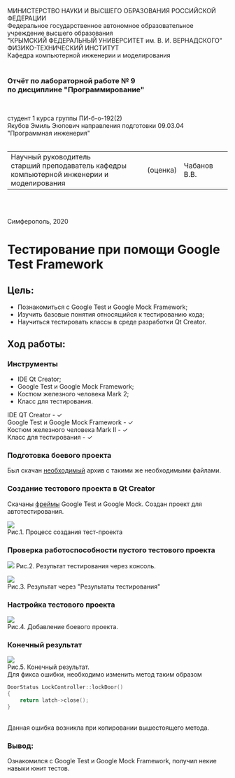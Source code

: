 МИНИСТЕРСТВО НАУКИ  И ВЫСШЕГО ОБРАЗОВАНИЯ РОССИЙСКОЙ ФЕДЕРАЦИИ  
Федеральное государственное автономное образовательное учреждение высшего образования  
"КРЫМСКИЙ ФЕДЕРАЛЬНЫЙ УНИВЕРСИТЕТ им. В. И. ВЕРНАДСКОГО"  
ФИЗИКО-ТЕХНИЧЕСКИЙ ИНСТИТУТ  
Кафедра компьютерной инженерии и моделирования
<br/><br/>
### Отчёт по лабораторной работе № 9<br/> по дисциплине "Программирование"
<br/>
 
студент 1 курса группы ПИ-б-о-192(2)  
Якубов Эмиль Эюпович
направления подготовки 09.03.04 "Программная инженерия"  
<br/>
 
<table>
<tr><td>Научный руководитель<br/> старший преподаватель кафедры<br/> компьютерной инженерии и моделирования</td>
<td>(оценка)</td>
<td>Чабанов В.В.</td>
</tr>
</table>
<br/><br/>
 
Симферополь, 2020
# Тестирование при помощи Google Test Framework<br>
## Цель:

* Познакомиться с Google Test и Google Mock Framework;
* Изучить базовые понятия относящийся к тестированию кода;
* Научиться тестировать классы в среде разработки Qt Creator.
## Ход работы:<br>

### Инструменты<br>
* IDE Qt Creator;
* Google Test и Google Mock Framework;
* Костюм железного человека Mark 2;
* Класс для тестирования.

IDE QT Creator - ✓<br>
Google Test и Google Mock Framework - ✓<br>
Костюм железного человека Mark II - ✓<br>
Класс для тестирования - ✓<br>
### Подготовка боевого проекта<br>
Был скачан [необходимый](https://neroid.ru/wp-content/uploads/2020/05/Lab9_Project_for_tests.zip) архив с такими же необходимыми файлами.<br>

### Создание тестового проекта в Qt Creator<br>
Скачаны [фреймы](https://github.com/google/googletest) Google Test и Google Mock. Создан проект для автотестирования.<br>

![](https://sun3.43222.userapi.com/Lw36mnIE5SVh_B4CEeMe94uuRs3RTcAHur13Jg/qJMjBALR9dI.jpg)<br>
Рис.1. Процесс создания тест-проекта<br>

### Проверка работоспособности пустого тестового проекта<br>

![](https://sun3.43222.userapi.com/AKjZMHW-AReORkuPNTIAjQtjNSP3_gWwCS4CvA/jrAxePVsdfE.jpg)
Рис.2. Результат тестирования через консоль.<br>

![](https://sun2.43222.userapi.com/HE9u0olyKBZhcLub-1dUN22IvFWmSTVJfflnGw/DAVb6uH2uag.jpg)
<br>Рис.3. Результат через "Результаты тестирования"

### Настройка тестового проекта<br>

![](https://sun9-27.userapi.com/c857028/v857028029/1c1880/5hZsO6xbnrk.jpg)
<br>Рис.4. Добавление боевого проекта.<br>
### Конечный результат<br>
![](https://sun3.43222.userapi.com/SMy5r-Q8333nNbHezQOCfNKbTSllPhcyYBszdg/dkN8rb75Duk.jpg)<br>Рис.5. Конечный результат.<br>
Для фикса ошибки, необходимо изменить метод таким образом<br>
```C++
DoorStatus LockController::lockDoor()
{
    return latch->close();
}
```
<br> Данная ошибка возникла при копировании вышестоящего метода.<br>
### Вывод:<br>
Ознакомился с Google Test и Google Mock Framework, получил некие навыки юнит тестов.


